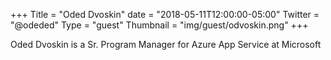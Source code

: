+++
Title = "Oded Dvoskin"
date = "2018-05-11T12:00:00-05:00"
Twitter = "@odeded"
Type = "guest"
Thumbnail = "img/guest/odvoskin.png"
+++

Oded Dvoskin is a Sr. Program Manager for Azure App Service at Microsoft

